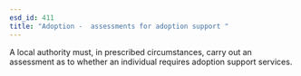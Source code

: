 ```yaml
---
esd_id: 411
title: "Adoption -  assessments for adoption support "
---
```


A local authority must, in prescribed circumstances, carry out an assessment as to whether an individual requires adoption support services.

